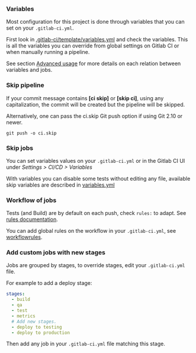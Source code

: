 ### Variables

Most configuration for this project is done through variables that you can set on your `.gitlab-ci.yml`.

First look in [.gitlab-ci/template/variables.yml](https://github.com/rod-higgins/gitlab-ci-drupal/.gitlab-ci/template/variables.yml)
and check the variables.
This is all the variables you can override from global settings on Gitlab CI or
when manually running a pipeline.

See section [Advanced usage](https://github.com/rod-higgins/gitlab-ci-drupal/.gitlab-ci/docs/advanced-usage.md) for more details on each relation
between variables and jobs.

### Skip pipeline

If your commit message contains **[ci skip]** or **[skip ci]**, using any
capitalization, the commit will be created but the pipeline will be skipped.

Alternatively, one can pass the ci.skip Git push option if using Git 2.10 or newer.

`git push -o ci.skip`

### Skip jobs

You can set variables values on your `.gitlab-ci.yml` or in the Gitlab CI UI
under _Settings > CI/CD > Variables_

With variables you can disable some tests without editing any file, available
skip variables are described in [variables.yml](https://github.com/rod-higgins/gitlab-ci-drupal/blob/master/.gitlab-ci/template/variables.yml)

### Workflow of jobs

Tests (and Build) are by default on each push, check `rules:` to adapt.
See [rules documentation](https://docs.gitlab.com/ee/ci/yaml/#rules).

You can add global rules on the workflow in your `.gitlab-ci.yml`, see [workflowrules](https://docs.gitlab.com/ee/ci/yaml/#workflowrules).

### Add custom jobs with new stages

Jobs are grouped by stages, to override stages, edit your `.gitlab-ci.yml` file.

For example to add a deploy stage:

```yaml
stages:
  - build
  - qa
  - test
  - metrics
  # Add new stages.
  - deploy to testing
  - deploy to production
```

Then add any job in your `.gitlab-ci.yml` file matching this stage.